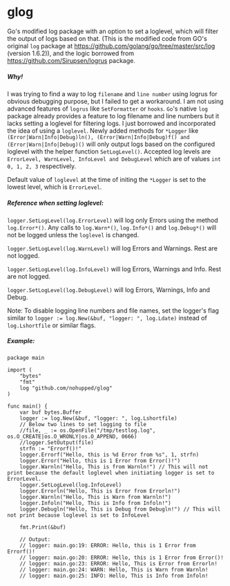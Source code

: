 # glog
Go's modified log package with an option to set a loglevel, which will filter the output of logs based on that.
(This is the modified code from GO's original `log` package at https://github.com/golang/go/tree/master/src/log (version 1.6.2)), and the logic borrowed from https://github.com/Sirupsen/logrus package.

##### Why!
I was trying to find a way to log `filename` and `line number` using logrus for obvious debugging purpose, but I failed to get a workaround. I am not using advanced features of `logrus` like `SetFormatter` or `hooks`. `Go`'s native `log` package already provides a feature to log filename and line numbers but it lacks setting a loglevel for filtering logs. I just borrowed and incorporated the idea of using a `loglevel`.
Newly added methods for `*Logger` like `(Error|Warn|Info|Debug)ln(), (Error|Warn|Info|Debug)f() and (Error|Warn|Info|Debug)()` will only output logs based on the configured loglevel with the helper function `SetLogLevel()`. Accepted log levels are `ErrorLevel, WarnLevel, InfoLevel and DebugLevel` which are of values `int 0, 1, 2, 3` respectively.

Default value of `loglevel` at the time of initing the `*Logger` is set to the lowest level, which is `ErrorLevel`.

##### Reference when setting loglevel:

`logger.SetLogLevel(log.ErrorLevel)` will log only Errors using the method `log.Error*()`. Any calls to `log.Warn*()`, `log.Info*()` and `log.Debug*()` will not be logged unless the `loglevel` is changed.

`logger.SetLogLevel(log.WarnLevel)` will log Errors and Warnings. Rest are not logged.

`logger.SetLogLevel(log.InfoLevel)` will log Errors, Warnings and Info. Rest are not logged.

`logger.SetLogLevel(log.DebugLevel)` will log Errors, Warnings, Info and Debug.

Note: To disable logging line numbers and file names, set the logger's flag similar to `logger := log.New(&buf, "logger: ", log.Ldate)` instead of `log.Lshortfile` or similar flags.

##### Example:

```
package main

import (
	"bytes"
	"fmt"
	log "github.com/nohupped/glog"
)

func main() {
	var buf bytes.Buffer
	logger := log.New(&buf, "logger: ", log.Lshortfile)
	// Below two lines to set logging to file
	//file, _ := os.OpenFile("/tmp/testlog.log", os.O_CREATE|os.O_WRONLY|os.O_APPEND, 0666)
	//logger.SetOutput(file)
	strfn := "Errorf()!"
	logger.Errorf("Hello, this is %d Error from %s", 1, strfn)
	logger.Error("Hello, this is 1 Error from Error()!")
	logger.Warnln("Hello, This is from Warnln!") // This will not print because the default loglevel when initiating logger is set to ErrorLevel.
	logger.SetLogLevel(log.InfoLevel)
	logger.Errorln("Hello, This is Error from Errorln!")
	logger.Warnln("Hello, This is Warn from Warnln!")
	logger.Infoln("Hello, This is Info from Infoln!")
	logger.Debugln("Hello, This is Debug from Debugln!") // This will not print because loglevel is set to InfoLevel

	fmt.Print(&buf)

	// Output:
	// logger: main.go:19: ERROR: Hello, this is 1 Error from Errorf()!
	// logger: main.go:20: ERROR: Hello, this is 1 Error from Error()!
	// logger: main.go:23: ERROR: Hello, This is Error from Errorln!
	// logger: main.go:24: WARN: Hello, This is Warn from Warnln!
	// logger: main.go:25: INFO: Hello, This is Info from Infoln!

```
